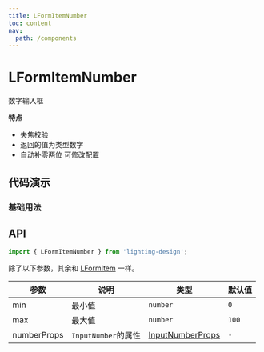 ```yaml
---
title: LFormItemNumber
toc: content
nav:
  path: /components
---
```


# LFormItemNumber

数字输入框

**特点**

- 失焦校验
- 返回的值为类型数字
- 自动补零两位 可修改配置

## 代码演示

### 基础用法

<code src='./demos/Demo2.tsx'></code>

## API

```ts
import { LFormItemNumber } from 'lighting-design';
```

除了以下参数，其余和 [LFormItem](/components/form-item#api) 一样。

| 参数        | 说明                | 类型                                                                   | 默认值 |
| ----------- | ------------------- | ---------------------------------------------------------------------- | ------ |
| min         | 最小值              | `number`                                                               | `0`    |
| max         | 最大值              | `number`                                                               | `100`  |
| numberProps | `InputNumber`的属性 | [InputNumberProps](https://ant.design/components/input-number-cn/#api) | `-`    |
